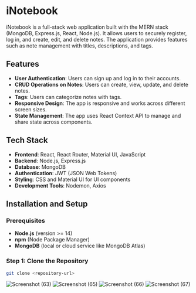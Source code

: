 # iNotebook

iNotebook is a full-stack web application built with the MERN stack (MongoDB, Express.js, React, Node.js). It allows users to securely register, log in, and create, edit, and delete notes. The application provides features such as note management with titles, descriptions, and tags.

## Features

- **User Authentication**: Users can sign up and log in to their accounts.
- **CRUD Operations on Notes**: Users can create, view, update, and delete notes.
- **Tags**: Users can categorize notes with tags.
- **Responsive Design**: The app is responsive and works across different screen sizes.
- **State Management**: The app uses React Context API to manage and share state across components.

## Tech Stack

- **Frontend**: React, React Router, Material UI, JavaScript
- **Backend**: Node.js, Express.js
- **Database**: MongoDB
- **Authentication**: JWT (JSON Web Tokens)
- **Styling**: CSS and Material UI for UI components
- **Development Tools**: Nodemon, Axios

## Installation and Setup

### Prerequisites

- **Node.js** (version >= 14)
- **npm** (Node Package Manager)
- **MongoDB** (local or cloud service like MongoDB Atlas)

### Step 1: Clone the Repository

```bash
git clone <repository-url>
```
![Screenshot (63)](https://github.com/user-attachments/assets/5e596022-d602-41ca-9b9d-75bd28ca528d)
![Screenshot (65)](https://github.com/user-attachments/assets/56186c89-1bfd-45af-89b8-7a492dd81953)
![Screenshot (66)](https://github.com/user-attachments/assets/3611c7ef-7546-4483-bd7e-50e2abde3fd4)
![Screenshot (67)](https://github.com/user-attachments/assets/ff1f1f3d-5add-4875-97ad-4ab3313e81cb)




